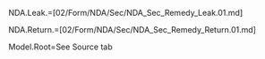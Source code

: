 NDA.Leak.=[02/Form/NDA/Sec/NDA_Sec_Remedy_Leak.01.md]

NDA.Return.=[02/Form/NDA/Sec/NDA_Sec_Remedy_Return.01.md]

Model.Root=See Source tab
